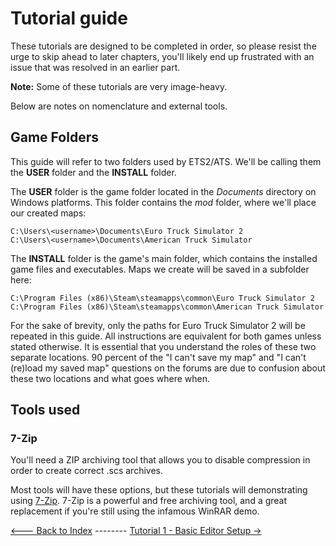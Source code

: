 # Tutorial guide

These tutorials are designed to be completed in order, so please resist the urge to skip ahead to later chapters, you'll likely end up frustrated with an issue that was resolved in an earlier part.

**Note:** Some of these tutorials are very image-heavy.

Below are notes on nomenclature and external tools.

## Game Folders

This guide will refer to two folders used by ETS2/ATS. We'll be calling them the **USER** folder and the **INSTALL** folder.

The **USER** folder is the game folder located in the _Documents_ directory on Windows platforms. This folder contains the _mod_ folder, where we'll place our created maps:

```
C:\Users\<username>\Documents\Euro Truck Simulator 2
C:\Users\<username>\Documents\American Truck Simulator
```

The **INSTALL** folder is the game's main folder, which contains the installed game files and executables. Maps we create will be saved in a subfolder here:

```
C:\Program Files (x86)\Steam\steamapps\common\Euro Truck Simulator 2
C:\Program Files (x86)\Steam\steamapps\common\American Truck Simulator
```

For the sake of brevity, only the paths for Euro Truck Simulator 2 will be repeated in this guide. All instructions are equivalent for both games unless stated otherwise.  It is essential that you understand the roles of these two separate locations.  90 percent of the "I can't save my map" and "I can't (re)load my saved map" questions on the forums are due to confusion about these two locations and what goes where when.

## Tools used

### 7-Zip

  You'll need a ZIP archiving tool that allows you to disable compression in order to create correct .scs archives.

  Most tools will have these options, but these tutorials will demonstrating using [7-Zip](http://www.7-zip.org/). 7-Zip is a powerful and free archiving tool, and a great replacement if you're still using the infamous WinRAR demo.

[<--- Back to Index](index.md)  --------    [Tutorial 1 - Basic Editor Setup ->](fundamentals/1_setup.md)

